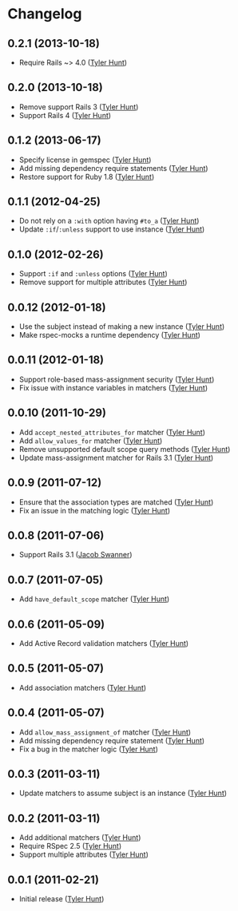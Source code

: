 # Changelog

## 0.2.1 (2013-10-18)

  * Require Rails ~> 4.0 ([Tyler Hunt][tylerhunt])

## 0.2.0 (2013-10-18)

  * Remove support Rails 3 ([Tyler Hunt][tylerhunt])
  * Support Rails 4 ([Tyler Hunt][tylerhunt])

## 0.1.2 (2013-06-17)

  * Specify license in gemspec ([Tyler Hunt][tylerhunt])
  * Add missing dependency require statements ([Tyler Hunt][tylerhunt])
  * Restore support for Ruby 1.8 ([Tyler Hunt][tylerhunt])

## 0.1.1 (2012-04-25)

  * Do not rely on a `:with` option having `#to_a` ([Tyler Hunt][tylerhunt])
  * Update `:if`/`:unless` support to use instance ([Tyler Hunt][tylerhunt])

## 0.1.0 (2012-02-26)

  * Support `:if` and `:unless` options ([Tyler Hunt][tylerhunt])
  * Remove support for multiple attributes ([Tyler Hunt][tylerhunt])

## 0.0.12 (2012-01-18)

  * Use the subject instead of making a new instance ([Tyler Hunt][tylerhunt])
  * Make rspec-mocks a runtime dependency ([Tyler Hunt][tylerhunt])

## 0.0.11 (2012-01-18)

  * Support role-based mass-assignment security ([Tyler Hunt][tylerhunt])
  * Fix issue with instance variables in matchers ([Tyler Hunt][tylerhunt])

## 0.0.10 (2011-10-29)

  * Add `accept_nested_attributes_for` matcher ([Tyler Hunt][tylerhunt])
  * Add `allow_values_for` matcher ([Tyler Hunt][tylerhunt])
  * Remove unsupported default scope query methods ([Tyler Hunt][tylerhunt])
  * Update mass-assignment matcher for Rails 3.1 ([Tyler Hunt][tylerhunt])

## 0.0.9 (2011-07-12)

  * Ensure that the association types are matched ([Tyler Hunt][tylerhunt])
  * Fix an issue in the matching logic ([Tyler Hunt][tylerhunt])

## 0.0.8 (2011-07-06)

  * Support Rails 3.1 ([Jacob Swanner][jswanner])

## 0.0.7 (2011-07-05)

  * Add `have_default_scope` matcher ([Tyler Hunt][tylerhunt])

## 0.0.6 (2011-05-09)

  * Add Active Record validation matchers ([Tyler Hunt][tylerhunt])

## 0.0.5 (2011-05-07)

  * Add association matchers ([Tyler Hunt][tylerhunt])

## 0.0.4 (2011-05-07)

  * Add `allow_mass_assignment_of` matcher ([Tyler Hunt][tylerhunt])
  * Add missing dependency require statement ([Tyler Hunt][tylerhunt])
  * Fix a bug in the matcher logic ([Tyler Hunt][tylerhunt])

## 0.0.3 (2011-03-11)

  * Update matchers to assume subject is an instance ([Tyler Hunt][tylerhunt])

## 0.0.2 (2011-03-11)

  * Add additional matchers ([Tyler Hunt][tylerhunt])
  * Require RSpec 2.5 ([Tyler Hunt][tylerhunt])
  * Support multiple attributes ([Tyler Hunt][tylerhunt])

## 0.0.1 (2011-02-21)

  * Initial release ([Tyler Hunt][tylerhunt])

[jswanner]: https://github.com/jswanner
[tylerhunt]: https://github.com/tylerhunt
